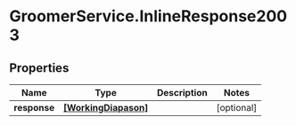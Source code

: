 # GroomerService.InlineResponse2003

## Properties

Name | Type | Description | Notes
------------ | ------------- | ------------- | -------------
**response** | [**[WorkingDiapason]**](WorkingDiapason.md) |  | [optional] 


